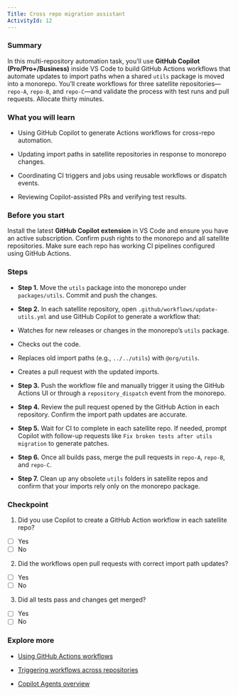 ```yaml
---
Title: Cross repo migration assistant
ActivityId: 12
---
```


### Summary

In this multi-repository automation task, you’ll use **GitHub Copilot (Pro/Pro+/Business)** inside VS Code to build GitHub Actions workflows that automate updates to import paths when a shared `utils` package is moved into a monorepo. You’ll create workflows for three satellite repositories—`repo-A`, `repo-B`, and `repo-C`—and validate the process with test runs and pull requests. Allocate thirty minutes.

### What you will learn

- Using GitHub Copilot to generate Actions workflows for cross-repo automation.

- Updating import paths in satellite repositories in response to monorepo changes.

- Coordinating CI triggers and jobs using reusable workflows or dispatch events.

- Reviewing Copilot-assisted PRs and verifying test results.

### Before you start

Install the latest **GitHub Copilot extension** in VS Code and ensure you have an active subscription. Confirm push rights to the monorepo and all satellite repositories. Make sure each repo has working CI pipelines configured using GitHub Actions.

### Steps

- **Step 1.** Move the `utils` package into the monorepo under `packages/utils`. Commit and push the changes.

- **Step 2.** In each satellite repository, open `.github/workflows/update-utils.yml` and use GitHub Copilot to generate a workflow that:

- Watches for new releases or changes in the monorepo’s `utils` package.
- Checks out the code.
- Replaces old import paths (e.g., `../../utils`) with `@org/utils`.
- Creates a pull request with the updated imports.

- **Step 3.** Push the workflow file and manually trigger it using the GitHub Actions UI or through a `repository_dispatch` event from the monorepo.

- **Step 4.** Review the pull request opened by the GitHub Action in each repository. Confirm the import path updates are accurate.

- **Step 5.** Wait for CI to complete in each satellite repo. If needed, prompt Copilot with follow-up requests like `Fix broken tests after utils migration` to generate patches.

- **Step 6.** Once all builds pass, merge the pull requests in `repo-A`, `repo-B`, and `repo-C`.

- **Step 7.** Clean up any obsolete `utils` folders in satellite repos and confirm that your imports rely only on the monorepo package.

### Checkpoint

1. Did you use Copilot to create a GitHub Action workflow in each satellite repo?

- [ ] Yes
- [ ] No

2. Did the workflows open pull requests with correct import path updates?

- [ ] Yes
- [ ] No

3. Did all tests pass and changes get merged?

- [ ] Yes
- [ ] No

### Explore more

- [Using GitHub Actions workflows](https://docs.github.com/en/actions/using-workflows)

- [Triggering workflows across repositories](https://docs.github.com/en/actions/using-workflows/events-that-trigger-workflows#repository_dispatch)

- [Copilot Agents overview](https://code.visualstudio.com/docs/copilot/chat/chat-agent-mode)
